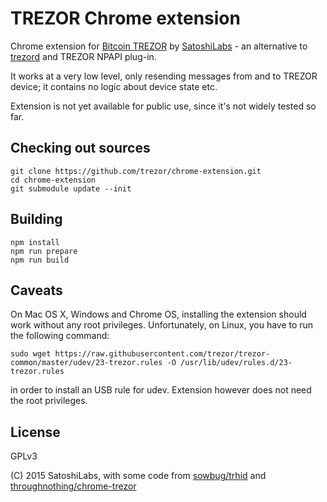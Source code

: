 TREZOR Chrome extension
===

Chrome extension for [Bitcoin TREZOR](https://www.bitcointrezor.com/) by [SatoshiLabs](http://satoshilabs.com/) - an alternative to [trezord](https://github.com/trezor/trezord) and TREZOR NPAPI plug-in.

It works at a very low level, only resending messages from and to TREZOR device; it contains no logic about device state etc.

Extension is not yet available for public use, since it's not widely tested so far.


Checking out sources
--------------------

```
git clone https://github.com/trezor/chrome-extension.git
cd chrome-extension
git submodule update --init
```



Building
--------

```
npm install
npm run prepare
npm run build
```


Caveats
-------

On Mac OS X, Windows and Chrome OS, installing the extension should work without any root privileges. Unfortunately, on Linux, you have to run the following command:

```
sudo wget https://raw.githubusercontent.com/trezor/trezor-common/master/udev/23-trezor.rules -O /usr/lib/udev/rules.d/23-trezor.rules
```

in order to install an USB rule for udev. Extension however does not need the root privileges.


License
---

GPLv3

(C) 2015 SatoshiLabs, with some code from [sowbug/trhid](https://github.com/sowbug/trhid) and [throughnothing/chrome-trezor](https://github.com/throughnothing/chrome-trezor)
